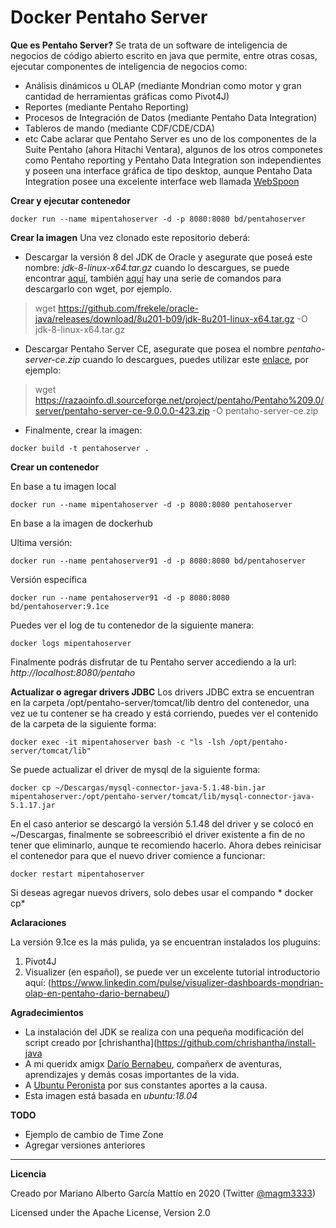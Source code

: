 # Docker Pentaho Server

**Que es Pentaho Server?**
Se trata de un software de inteligencia de negocios de código abierto escrito en java que permite, entre otras cosas, ejecutar componentes de inteligencia de negocios como:
- Análisis dinámicos u OLAP (mediante Mondrian como motor y gran cantidad de herramientas gráficas como Pivot4J)
- Reportes (mediante Pentaho Reporting)
- Procesos de Integración de Datos (mediante Pentaho Data Integration)
- Tableros de mando (mediante CDF/CDE/CDA)
- etc
Cabe aclarar que Pentaho Server es uno de los componentes de la Suite Pentaho (ahora Hitachi Ventara), algunos de los otros componetes como Pentaho reporting y Pentaho Data Integration son independientes y poseen una interface gráfica de tipo desktop, aunque Pentaho Data Integration posee una excelente interface web llamada [WebSpoon](https://github.com/HiromuHota/webspoon-docker)  

**Crear y ejecutar contenedor**
```
docker run --name mipentahoserver -d -p 8080:8080 bd/pentahoserver
```

**Crear la imagen**
Una vez clonado este repositorio deberá:
- Descargar la versión 8 del JDK de Oracle y asegurate que poseá este nombre: *jdk-8-linux-x64.tar.gz* cuando lo descargues, se puede encontrar [aquí](https://www.oracle.com/java/technologies/javase/javase8u211-later-archive-downloads.html), también [aquí](https://gist.github.com/hgomez/9650687) hay una serie de comandos para descargarlo con wget, por ejemplo.
> wget https://github.com/frekele/oracle-java/releases/download/8u201-b09/jdk-8u201-linux-x64.tar.gz -O jdk-8-linux-x64.tar.gz 
- Descargar Pentaho Server CE, asegurate que posea el nombre *pentaho-server-ce.zip* cuando lo descargues, puedes utilizar este [enlace](https://razaoinfo.dl.sourceforge.net/project/pentaho/Pentaho%209.0/server/pentaho-server-ce-9.0.0.0-423.zip), por ejemplo: 
> wget https://razaoinfo.dl.sourceforge.net/project/pentaho/Pentaho%209.0/server/pentaho-server-ce-9.0.0.0-423.zip -O pentaho-server-ce.zip
- Finalmente, crear la imagen:

```
docker build -t pentahoserver .
```

**Crear un contenedor**

En base a tu imagen local

```
docker run --name mipentahoserver -d -p 8080:8080 pentahoserver
```

En base a la imagen de dockerhub

Ultima versión:

```
docker run --name pentahoserver91 -d -p 8080:8080 bd/pentahoserver
```

Versión específica

```
docker run --name pentahoserver91 -d -p 8080:8080 bd/pentahoserver:9.1ce
```


Puedes ver el log de tu contenedor de la siguiente manera:

```
docker logs mipentahoserver
```

Finalmente podrás disfrutar de tu Pentaho server accediendo a la url: *http://localhost:8080/pentaho* 

**Actualizar o agregar drivers JDBC**
Los drivers JDBC extra se encuentran en la carpeta /opt/pentaho-server/tomcat/lib dentro del contenedor, una vez ue tu contener se ha creado y está corriendo, puedes ver el contenido de la carpeta de la siguiente forma:
```
docker exec -it mipentahoserver bash -c "ls -lsh /opt/pentaho-server/tomcat/lib"
```
Se puede actualizar el driver de mysql de la siguiente forma:
```
docker cp ~/Descargas/mysql-connector-java-5.1.48-bin.jar  mipentahoserver:/opt/pentaho-server/tomcat/lib/mysql-connector-java-5.1.17.jar
```
En el caso anterior se descargó la versión 5.1.48 del driver y se colocó en ~/Descargas, finalmente se sobreescribió el driver existente a fin de no tener que eliminarlo, aunque te recomiendo hacerlo. 
Ahora debes reinicisar el contenedor para que el nuevo driver comience a funcionar:
```
docker restart mipentahoserver
```
Si deseas agregar nuevos drivers, solo debes usar el compando * docker cp*

**Aclaraciones**

La versión 9.1ce es la más pulida, ya se encuentran instalados los pluguins:

1) Pivot4J
2) Visualizer (en español), se puede ver un excelente tutorial introductorio aquí: (https://www.linkedin.com/pulse/visualizer-dashboards-mondrian-olap-en-pentaho-dario-bernabeu/)

**Agradecimientos**
- La instalación del JDK se realiza con una pequeña modificación del script creado por [chrishantha](https://github.com/chrishantha/install-java
- A mi queridx amigx [Darío Bernabeu](https://troyanx.com/Hefesto/bernabeu-dario.html), compañerx de aventuras, aprendizajes y demás cosas importantes de la vida.
- A [Ubuntu Peronista](https://ubuntuperonista.blogspot.com/) por sus constantes aportes a la causa.
- Esta imagen está basada en *ubuntu:18.04*


**TODO**
- Ejemplo de cambio de Time Zone
- Agregar versiones anteriores

***

**Licencia**

Creado por Mariano Alberto García Mattío en 2020 (Twitter [@magm3333](https://twitter.com/magm3333))

Licensed under the Apache License, Version 2.0
